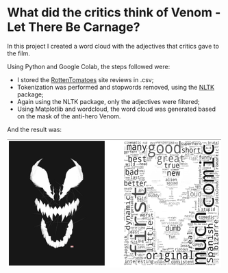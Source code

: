 # What did the critics think of Venom - Let There Be Carnage?

In this project I created a word cloud with the adjectives that critics gave to the film. 

Using Python and Google Colab, the steps followed were: 

- I stored the <a href="https://www.rottentomatoes.com/">RottenTomatoes</a> site reviews in .csv; 
- Tokenization was performed and stopwords removed, using the <a href="https://www.nltk.org/">NLTK</a> package; 
- Again using the NLTK package, only the adjectives were filtered;
- Using Matplotlib and wordcloud, the word cloud was generated based on the mask of the anti-hero Venom. 

And the result was:

<p align="left">
  <img src="img/venom.png" height="300" width="500"/>
</p>

